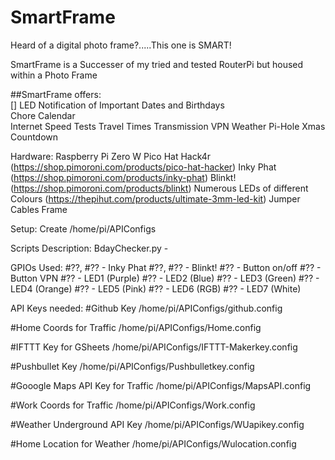 # SmartFrame  
Heard of a digital photo frame?.....This one is SMART!  

SmartFrame is a Successer of my tried and tested RouterPi but housed within a Photo Frame  

##SmartFrame offers:  
[] LED Notification of Important Dates and Birthdays  
Chore Calendar  
Internet Speed Tests
Travel Times
Transmission
VPN
Weather
Pi-Hole
Xmas Countdown

Hardware:
Raspberry Pi Zero W
Pico Hat Hack4r (https://shop.pimoroni.com/products/pico-hat-hacker)
Inky Phat (https://shop.pimoroni.com/products/inky-phat)
Blinkt! (https://shop.pimoroni.com/products/blinkt)
Numerous LEDs of different Colours (https://thepihut.com/products/ultimate-3mm-led-kit)
Jumper Cables
Frame

Setup:
Create /home/pi/APIConfigs

Scripts Description:
BdayChecker.py - 

GPIOs Used:
#??, #?? - Inky Phat
#??, #?? - Blinkt!
#?? - Button on/off
#?? - Button VPN
#?? - LED1 (Purple)
#?? - LED2 (Blue)
#?? - LED3 (Green)
#?? - LED4 (Orange) 
#?? - LED5 (Pink)
#?? - LED6 (RGB)
#?? - LED7 (White)

API Keys needed:
#Github Key
/home/pi/APIConfigs/github.config

#Home Coords for Traffic
/home/pi/APIConfigs/Home.config

#IFTTT Key for GSheets
/home/pi/APIConfigs/IFTTT-Makerkey.config

#Pushbullet Key
/home/pi/APIConfigs/Pushbulletkey.config

#Gooogle Maps API Key for Traffic
/home/pi/APIConfigs/MapsAPI.config

#Work Coords for Traffic
/home/pi/APIConfigs/Work.config

#Weather Underground API Key
/home/pi/APIConfigs/WUapikey.config

#Home Location for Weather
/home/pi/APIConfigs/Wulocation.config
